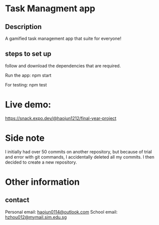 # Task Managment app
## Description
A gamified task management app that suite for everyone!

## steps to set up

follow and download the dependencies that are required.

Run the app:
npm start

For testing:
npm test


# Live demo:

https://snack.expo.dev/@haojun1212/final-year-project

# Side note
I initially had over 50 commits on another repository, but because of trial and error with git commands, I accidentally deleted all my commits.
I then decided to create a new repository.

# Other information
## contact
Personal email: haojun0114@outlook.com
School email: hzhou012@mymail.sim.edu.sg
